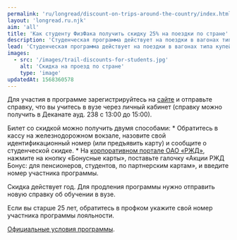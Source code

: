 ```yaml
---
permalink: 'ru/longread/discount-on-trips-around-the-country/index.html'
layout: 'longread.ru.njk'
aim: 'all'
title: 'Как студенту ФизФака получить скидку 25% на поездки по стране'
description: 'Студенческая программа действует на поездки в вагонах типа купейных (те, что принадлежат...'
lead: 'Студенческая программа действует на поездки в вагонах типа купейных (те, что принадлежат АО «ФПК»). А также «Сапсан» и «Аллегро» и другие поезда серии 701-750.'
images:
  - src: '/images/trail-discounts-for-students.jpg'
    alt: 'Скидка на проезд по стране'
    type: 'image'
updatedAt: 1568360578
---
```

Для участия в программе зарегистрируйтесь на [сайте](https://rzd-bonus.ru/registration.html) и отправьте справку, что вы учитесь в вузе через личный кабинет (справку можно получить в Деканате ауд. 238 с 13:00 до 15:00).

Билет со скидкой можно получить двумя способами: \* Обратитесь в кассу на железнодорожном вокзале, назовите свой идентификационный номер (или предъявить карту) и сообщите о студенческой скидке. \* На [корпоративном портале ОАО «РЖД»](http://pass.rzd.ru/), нажмите на кнопку «Бонусные карты», поставьте галочку «Акции РЖД Бонус: для пенсионеров, студентов, по партнерским картам», и введите номер участника программы.

Скидка действует год. Для продления программы нужно отправить новую справку об обучении в вузе.

Если вы старше 25 лет, обратитесь в профком укажите свой номер участника программы лояльности.

[Официальные условия программы](https://rzd-bonus.ru/student.html).

